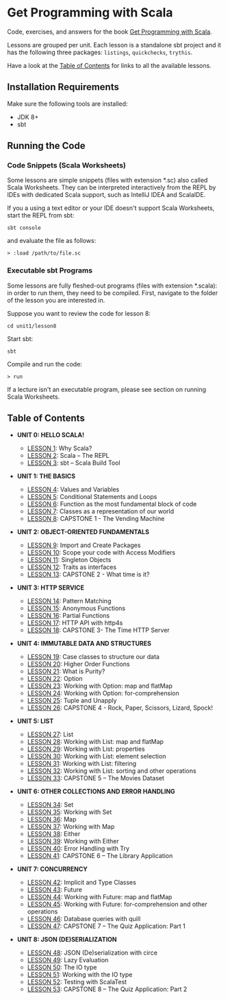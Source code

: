# Get Programming with Scala
Code, exercises, and answers for the book [Get Programming with Scala](https://www.manning.com/books/get-programming-with-scala?a_aid=daniela&a_bid=7cd2421c).

Lessons are grouped per unit. Each lesson is a standalone sbt project and
it has the following three packages: `listings`, `quickchecks`, `trythis`.

Have a look at the [Table of Contents](#table-of-contents) for links to all the available lessons.

## Installation Requirements
Make sure the following tools are installed:
 - JDK 8+
 - sbt

## Running the Code

### Code Snippets (Scala Worksheets)
Some lessons are simple snippets (files with extension \*.sc) also called Scala Worksheets.
They can be interpreted interactively from the REPL by IDEs with dedicated Scala support,
such as IntelliJ IDEA and ScalaIDE.

If you a using a text editor or your IDE doesn't support Scala Worksheets,
start the REPL from sbt:
```
sbt console
```

and evaluate the file as follows:
```
> :load /path/to/file.sc
```

### Executable sbt Programs
Some lessons are fully fleshed-out programs (files with extension \*.scala):
in order to run them, they need to be compiled.
First, navigate to the folder of the lesson you are interested in.

Suppose you want to review the code for lesson 8:
```
cd unit1/lesson8
```

Start sbt:
```
sbt
```

Compile and run the code:
```
> run
```

If a lecture isn't an executable program, please see section on running Scala Worksheets.

## Table of Contents
- **UNIT 0: HELLO SCALA!**
    - [LESSON 1](unit0/lesson1): Why Scala?
    - [LESSON 2](unit0/lesson2): Scala – The REPL
    - [LESSON 3](unit0/lesson3): sbt – Scala Build Tool

- **UNIT 1:  THE BASICS**
    - [LESSON 4](unit1/lesson4): Values and Variables
    - [LESSON 5](unit1/lesson5): Conditional Statements and Loops
    - [LESSON 6](unit1/lesson6): Function as the most fundamental block of code
    - [LESSON 7](unit1/lesson7): Classes as a representation of our world
    - [LESSON 8](unit1/lesson8): CAPSTONE 1 - The Vending Machine

- **UNIT 2: OBJECT-ORIENTED FUNDAMENTALS**
    - [LESSON 9](unit2/lesson9): Import and Create Packages
    - [LESSON 10](unit2/lesson10): Scope your code with Access Modifiers
    - [LESSON 11](unit2/lesson11): Singleton Objects
    - [LESSON 12](unit2/lesson12): Traits as interfaces
    - [LESSON 13](unit2/lesson13): CAPSTONE 2 - What time is it?

- **UNIT 3: HTTP SERVICE**
    - [LESSON 14](unit3/lesson14): Pattern Matching
    - [LESSON 15](unit3/lesson15): Anonymous Functions
    - [LESSON 16](unit3/lesson16): Partial Functions
    - [LESSON 17](unit3/lesson17): HTTP API with http4s
    - [LESSON 18](unit3/lesson18): CAPSTONE 3- The Time HTTP Server

- **UNIT 4: IMMUTABLE DATA AND STRUCTURES**
    - [LESSON 19](unit4/lesson19): Case classes to structure our data			
    - [LESSON 20](unit4/lesson20): Higher Order Functions
    - [LESSON 21](unit4/lesson21): What is Purity?								
    - [LESSON 22](unit4/lesson22): Option		
    - [LESSON 23](unit4/lesson23): Working with Option: map and flatMap
    - [LESSON 24](unit4/lesson24): Working with Option: for-comprehension
    - [LESSON 25](unit4/lesson25): Tuple and Unapply
    - [LESSON 26](unit4/lesson26): CAPSTONE 4	- Rock, Paper, Scissors, Lizard, Spock!					

- **UNIT 5: LIST**
    - [LESSON 27](unit5/lesson27): List							
    - [LESSON 28](unit5/lesson28): Working with List: map and flatMap
    - [LESSON 29](unit5/lesson29): Working with List: properties
    - [LESSON 30](unit5/lesson30): Working with List: element selection
    - [LESSON 31](unit5/lesson31): Working with List: filtering
    - [LESSON 32](unit5/lesson32): Working with List: sorting and other operations
    - [LESSON 33](unit5/lesson33): CAPSTONE 5 – The Movies Dataset

- **UNIT 6: OTHER COLLECTIONS AND ERROR HANDLING**
    - [LESSON 34](unit6/lesson34): Set							
    - [LESSON 35](unit6/lesson35): Working with Set
    - [LESSON 36](unit6/lesson36): Map
    - [LESSON 37](unit6/lesson37): Working with Map
    - [LESSON 38](unit6/lesson38): Either
    - [LESSON 39](unit6/lesson39): Working with Either
    - [LESSON 40](unit6/lesson40): Error Handling with Try
    - [LESSON 41](unit6/lesson41): CAPSTONE 6 – The Library Application

- **UNIT 7: CONCURRENCY**
    - [LESSON 42](unit7/lesson42): Implicit and Type Classes
    - [LESSON 43](unit7/lesson43): Future					
    - [LESSON 44](unit7/lesson44): Working with Future: map and flatMap				
    - [LESSON 45](unit7/lesson45): Working with Future: for-comprehension and other operations			
    - [LESSON 46](unit7/lesson46): Database queries with quill
    - [LESSON 47](unit7/lesson47): CAPSTONE 7 – The Quiz Application: Part 1

- **UNIT 8: JSON (DE)SERIALIZATION**
    - [LESSON 48](unit8/lesson48): JSON (De)serialization with circe
    - [LESSON 49](unit8/lesson49): Lazy Evaluation
    - [LESSON 50](unit8/lesson50): The IO type
    - [LESSON 51](unit8/lesson51): Working with the IO type
    - [LESSON 52](unit8/lesson52): Testing with ScalaTest
    - [LESSON 53](unit8/lesson53): CAPSTONE 8 – The Quiz Application: Part 2
